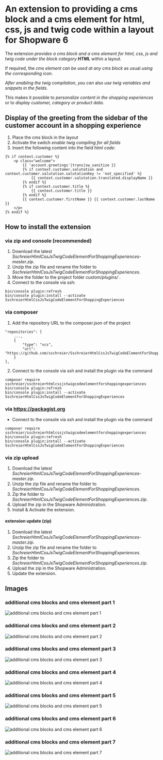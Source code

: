 # An extension to providing a cms block and a cms element for html, css, js and twig code within a layout for Shopware 6

The extension _provides a cms block and a cms element for html, css, js and twig code under the block category **HTML**_ within a layout. 

If required, the _cms element can be used at any cms block_ as usual _using the corresponding icon_. 

_After enabling the twig compilation_, _you can_ also _use twig variables and snippets in the fields_.

This makes it possible to _personalize content in the shopping experiences_ or to _display customer, category or product data_.

## Display of the greeting from the sidebar of the customer account in a shopping experience
1. Place the cms block in the layout
2. Activate the switch _enable twig compiling for all fields_
3. Insert the following content into the field _html code_:

```
{% if context.customer %}
    <p class="welcome">
        {{ 'account.greetings'|trans|sw_sanitize }}
        {% if context.customer.salutation and context.customer.salutation.salutationKey != 'not_specified' %}
            {{ context.customer.salutation.translated.displayName }}
        {% endif %}
        {% if context.customer.title %}
            {{ context.customer.title }} 
        {% endif %}
        {{ context.customer.firstName }} {{ context.customer.lastName }}
    </p>
{% endif %}
```

## How to install the extension
### via zip and console (recommended)
1. Download the latest _SschreierHtmlCssJsTwigCodeElementForShoppingExperiences-master.zip_.
2. Unzip the zip file and rename the folder to _SschreierHtmlCssJsTwigCodeElementForShoppingExperiences_.
3. Move the folder to the project folder _custom/plugins/_ .
4. Connect to the console via ssh:

```
bin/console plugin:refresh
bin/console plugin:install --activate SschreierHtmlCssJsTwigCodeElementForShoppingExperiences
```

### via composer
1. Add the repository URL to the composer.json of the project
```
"repositories": [
    ...,
    {
        "type": "vcs",
        "url": "https://github.com/sschreier/SschreierHtmlCssJsTwigCodeElementForShoppingExperiences"
    }
],
```

2. Connect to the console via ssh and install the plugin via the command
```
composer require sschreier/sschreierhtmlcssjstwigcodeelementforshoppingexperiences
bin/console plugin:refresh
bin/console plugin:install --activate SschreierHtmlCssJsTwigCodeElementForShoppingExperiences
```

### via https://packagist.org
 - Connect to the console via ssh and install the plugin via the command

 ```
composer require sschreier/sschreierhtmlcssjstwigcodeelementforshoppingexperiences
bin/console plugin:refresh
bin/console plugin:install --activate SschreierHtmlCssJsTwigCodeElementForShoppingExperiences
```

### via zip upload
1. Download the latest _SschreierHtmlCssJsTwigCodeElementForShoppingExperiences-master.zip_.
2. Unzip the zip file and rename the folder to _SschreierHtmlCssJsTwigCodeElementForShoppingExperiences_.
3. Zip the folder to _SschreierHtmlCssJsTwigCodeElementForShoppingExperiences.zip_.
4. Upload the zip in the Shopware Administration.
5. Install & Activate the extension.

#### extension update (zip)
1. Download the latest _SschreierHtmlCssJsTwigCodeElementForShoppingExperiences-master.zip_.
2. Unzip the zip file and rename the folder to _SschreierHtmlCssJsTwigCodeElementForShoppingExperiences_.
3. Zip the folder to _SschreierHtmlCssJsTwigCodeElementForShoppingExperiences.zip_.
4. Upload the zip in the Shopware Administration.
5. Update the extension.

## Images

### additional cms blocks and cms element part 1

![additional cms blocks and cms element part 1](https://www.sebastianschreier.de/plugins/SschreierHtmlCssJsTwigCodeElementForShoppingExperiences/SschreierHtmlCssJsTwigCodeElementForShoppingExperiences-Image1.jpg)

### additional cms blocks and cms element part 2

![additional cms blocks and cms element part 2](https://www.sebastianschreier.de/plugins/SschreierHtmlCssJsTwigCodeElementForShoppingExperiences/SschreierHtmlCssJsTwigCodeElementForShoppingExperiences-Image2.jpg)

### additional cms blocks and cms element part 3

![additional cms blocks and cms element part 3](https://www.sebastianschreier.de/plugins/SschreierHtmlCssJsTwigCodeElementForShoppingExperiences/SschreierHtmlCssJsTwigCodeElementForShoppingExperiences-Image3.jpg)

### additional cms blocks and cms element part 4

![additional cms blocks and cms element part 4](https://www.sebastianschreier.de/plugins/SschreierHtmlCssJsTwigCodeElementForShoppingExperiences/SschreierHtmlCssJsTwigCodeElementForShoppingExperiences-Image4.jpg)

### additional cms blocks and cms element part 5

![additional cms blocks and cms element part 5](https://www.sebastianschreier.de/plugins/SschreierHtmlCssJsTwigCodeElementForShoppingExperiences/SschreierHtmlCssJsTwigCodeElementForShoppingExperiences-Image5.jpg)

### additional cms blocks and cms element part 6

![additional cms blocks and cms element part 6](https://www.sebastianschreier.de/plugins/SschreierHtmlCssJsTwigCodeElementForShoppingExperiences/SschreierHtmlCssJsTwigCodeElementForShoppingExperiences-Image6.jpg)

### additional cms blocks and cms element part 7

![additional cms blocks and cms element part 7](https://www.sebastianschreier.de/plugins/SschreierHtmlCssJsTwigCodeElementForShoppingExperiences/SschreierHtmlCssJsTwigCodeElementForShoppingExperiences-Image7.jpg)
